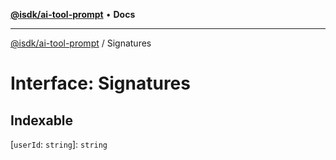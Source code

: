 [**@isdk/ai-tool-prompt**](../README.md) • **Docs**

***

[@isdk/ai-tool-prompt](../globals.md) / Signatures

# Interface: Signatures

## Indexable

 \[`userId`: `string`\]: `string`
